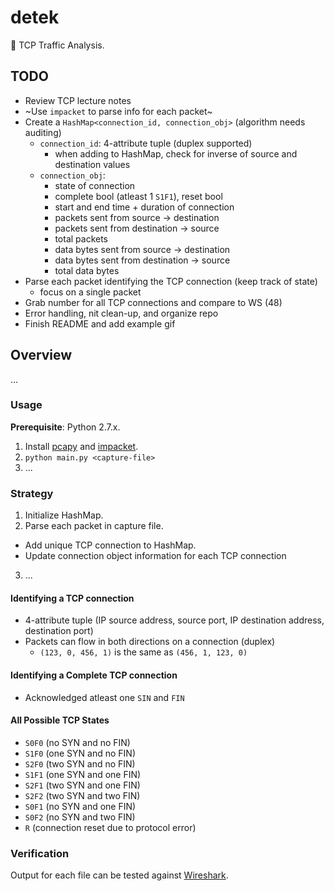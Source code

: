 # detek
:vertical_traffic_light: TCP Traffic Analysis.

## TODO
+ Review TCP lecture notes
+ ~Use `impacket` to parse info for each packet~
+ Create a `HashMap<connection_id, connection_obj>` (algorithm needs auditing)
  + `connection_id`: 4-attribute tuple (duplex supported)
    + when adding to HashMap, check for inverse of source and destination values
  + `connection_obj`:
    + state of connection 
    + complete bool (atleast 1 `S1F1`), reset bool 
    + start and end time + duration of connection
    + packets sent from source &rightarrow; destination
    + packets sent from destination &rightarrow; source 
    + total packets
    + data bytes sent from source &rightarrow; destination
    + data bytes sent from destination &rightarrow; source 
    + total data bytes 
+ Parse each packet identifying the TCP connection (keep track of state)
  + focus on a single packet
+ Grab number for all TCP connections and compare to WS (48)
+ Error handling, nit clean-up, and organize repo
+ Finish README and add example gif

## Overview
...

### Usage 
**Prerequisite**: Python 2.7.x.
1. Install [pcapy](https://github.com/CoreSecurity/pcapy) and [impacket](https://github.com/CoreSecurity/impacket).
2. `python main.py <capture-file>`
3. ...

### Strategy
1. Initialize HashMap.
2. Parse each packet in capture file.
  + Add unique TCP connection to HashMap.
  + Update connection object information for each TCP connection
3. ...

#### Identifying a TCP connection
+ 4-attribute tuple (IP source address, source port, IP destination address, destination port)
+ Packets can flow in both directions on a connection (duplex)
  + `(123, 0, 456, 1)` is the same as `(456, 1, 123, 0)`

#### Identifying a Complete TCP connection
+ Acknowledged atleast one `SIN` and `FIN`

#### All Possible TCP States
+ `S0F0` (no SYN and no FIN)
+ `S1F0` (one SYN and no FIN)
+ `S2F0` (two SYN and no FIN)
+ `S1F1` (one SYN and one FIN)
+ `S2F1` (two SYN and one FIN)
+ `S2F2` (two SYN and two FIN)
+ `S0F1` (no SYN and one FIN)
+ `S0F2` (no SYN and two FIN)
+ `R` (connection reset due to protocol error)

### Verification 
Output for each file can be tested against [Wireshark](https://www.wireshark.org/).
